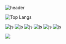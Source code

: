 ![header](https://capsule-render.vercel.app/api?type=waving&color=32DE84&height=300&section=header&text=capsule%20render&fontSize=90&fontColor=151515&animation=fadeIn&fontAlignY=38&desc=Decorate%20GitHub%20Profile%20or%20any%20Repo%20like%20me!&descAlignY=51&descAlign=62)

![Top Langs](https://github-readme-stats.vercel.app/api/top-langs/?username=dong-Hyeok&layout=compact&hide=javascript,css,html,shell,Dockerfile)


![js](https://img.shields.io/badge/Android-3DDC84?style=for-the-badge&logo=android&logoColor=white)
![js](https://img.shields.io/badge/Kotlin-0095D5?&style=for-the-badge&logo=kotlin&logoColor=white)
![js](https://img.shields.io/badge/Java-ED8B00?style=for-the-badge&logo=openjdk&logoColor=white)
![js](https://img.shields.io/badge/Firebase-039BE5?style=for-the-badge&logo=Firebase&logoColor=white)
![js](https://img.shields.io/badge/MySQL-005C84?style=for-the-badge&logo=mysql&logoColor=white)
![js]()

<img src="https://capsule-render.vercel.app/api?type=waving&color=32DE84&height=150&section=footer" />
<div align=center>
